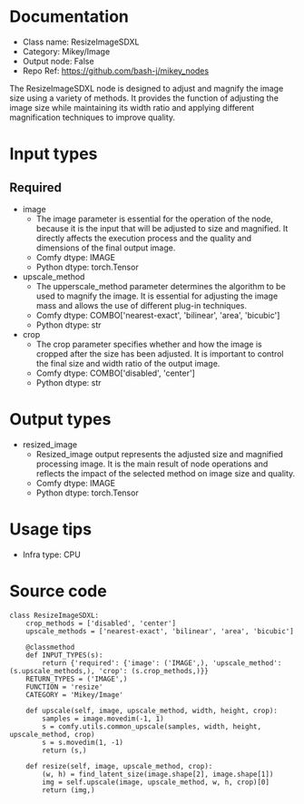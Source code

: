 # Documentation
- Class name: ResizeImageSDXL
- Category: Mikey/Image
- Output node: False
- Repo Ref: https://github.com/bash-j/mikey_nodes

The ResizeImageSDXL node is designed to adjust and magnify the image size using a variety of methods. It provides the function of adjusting the image size while maintaining its width ratio and applying different magnification techniques to improve quality.

# Input types
## Required
- image
    - The image parameter is essential for the operation of the node, because it is the input that will be adjusted to size and magnified. It directly affects the execution process and the quality and dimensions of the final output image.
    - Comfy dtype: IMAGE
    - Python dtype: torch.Tensor
- upscale_method
    - The upperscale_method parameter determines the algorithm to be used to magnify the image. It is essential for adjusting the image mass and allows the use of different plug-in techniques.
    - Comfy dtype: COMBO['nearest-exact', 'bilinear', 'area', 'bicubic']
    - Python dtype: str
- crop
    - The crop parameter specifies whether and how the image is cropped after the size has been adjusted. It is important to control the final size and width ratio of the output image.
    - Comfy dtype: COMBO['disabled', 'center']
    - Python dtype: str

# Output types
- resized_image
    - Resized_image output represents the adjusted size and magnified processing image. It is the main result of node operations and reflects the impact of the selected method on image size and quality.
    - Comfy dtype: IMAGE
    - Python dtype: torch.Tensor

# Usage tips
- Infra type: CPU

# Source code
```
class ResizeImageSDXL:
    crop_methods = ['disabled', 'center']
    upscale_methods = ['nearest-exact', 'bilinear', 'area', 'bicubic']

    @classmethod
    def INPUT_TYPES(s):
        return {'required': {'image': ('IMAGE',), 'upscale_method': (s.upscale_methods,), 'crop': (s.crop_methods,)}}
    RETURN_TYPES = ('IMAGE',)
    FUNCTION = 'resize'
    CATEGORY = 'Mikey/Image'

    def upscale(self, image, upscale_method, width, height, crop):
        samples = image.movedim(-1, 1)
        s = comfy.utils.common_upscale(samples, width, height, upscale_method, crop)
        s = s.movedim(1, -1)
        return (s,)

    def resize(self, image, upscale_method, crop):
        (w, h) = find_latent_size(image.shape[2], image.shape[1])
        img = self.upscale(image, upscale_method, w, h, crop)[0]
        return (img,)
```